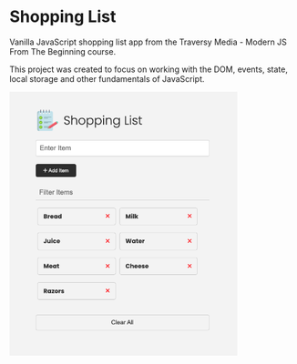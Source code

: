 # Shopping List

Vanilla JavaScript shopping list app from the Traversy Media - Modern JS From The Beginning course.

This project was created to focus on working with the DOM, events, state, local storage and other fundamentals of JavaScript.

<img src="images/screen.png" width="400">
